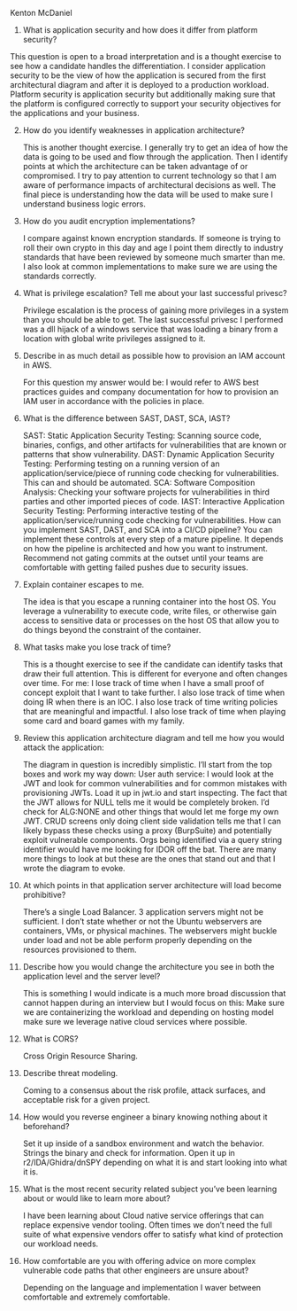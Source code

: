 Kenton McDaniel

1.	What is application security and how does it differ from platform security?

This question is open to a broad interpretation and is a thought exercise to see how a candidate handles the differentiation. I consider application security to be the view of how the application is secured from the first architectural diagram and after it is deployed to a production workload. Platform security is application security but additionally making sure that the platform is configured correctly to support your security objectives for the applications and your business.    	
      
2.	How do you identify weaknesses in application architecture?

    This is another thought exercise. I generally try to get an idea of how the data is going to be used and flow through the application. Then I identify points at which the architecture can be taken advantage of or compromised. I try to pay attention to current technology so that I am aware of performance impacts of architectural decisions as well. The final piece is understanding how the data will be used to make sure I understand business logic errors.
    
3.	How do you audit encryption implementations? 

	I compare against known encryption standards. If someone is trying to roll their own crypto in this day and age I point them directly to industry standards that have been reviewed by someone much smarter than me. I also look at common implementations to make sure we are using the standards correctly.
  
4.	What is privilege escalation? Tell me about your last successful privesc? 

	Privilege escalation is the process of gaining more privileges in a system than you should be able to get. The last successful privesc I performed was a dll hijack of a windows service that was loading a binary from a location with global write privileges assigned to it.
  
5.	Describe in as much detail as possible how to provision an IAM account in AWS.

	For this question my answer would be: I would refer to AWS best practices guides and company documentation for how to provision an IAM user in accordance with the policies in place.
  
6.	What is the difference between SAST, DAST, SCA, IAST?

	SAST: Static Application Security Testing: Scanning source code, binaries, configs, and other artifacts for vulnerabilities that are known or patterns that show vulnerability.
	DAST: Dynamic Application Security Testing: Performing testing on a running version of an application/service/piece of running code checking for vulnerabilities. This can and should be automated.
	SCA: Software Composition Analysis: Checking your software projects for vulnerabilities in third parties and other imported pieces of code.
	IAST: Interactive Application  Security Testing: Performing interactive testing of the application/service/running code checking for vulnerabilities.
	How can you implement SAST, DAST, and SCA into a CI/CD pipeline? 
	You can implement these controls at every step of a mature pipeline. It depends on how the pipeline is architected and how you want to instrument. Recommend not gating commits at the outset until your teams are comfortable with getting failed pushes due to security issues.
  
8.	Explain container escapes to me. 

	The idea is that you escape a running container into the host OS. You leverage a vulnerability to execute code, write files, or otherwise gain access to sensitive data or processes on the host OS that allow you to do things beyond the constraint of the container.
  
9.	What tasks make you lose track of time? 

	This is a thought exercise to see if the candidate can identify tasks that draw their full attention. This is different for everyone and often changes over time. For me: I lose track of time when I have a small proof of concept exploit that I want to take further. I also lose track of time when doing IR when there is an IOC. I also lose track of time writing policies that are meaningful and impactful. I also lose track of time when playing some card and board games with my family.
  
10.	Review this application architecture diagram and tell me how you would attack the application: 

	The diagram in question is incredibly simplistic. I’ll start from the top boxes and work my way down: User auth service: I would look at the JWT and look for common vulnerabilities and for common mistakes with provisioning JWTs. Load it up in jwt.io and start inspecting. The fact that the JWT allows for NULL tells me it would be completely broken. I’d check for ALG:NONE and other things that would let me forge my own JWT. CRUD screens only doing client side validation tells me that I can likely bypass these checks using a proxy (BurpSuite) and potentially exploit vulnerable components. Orgs being identified via a query string identifier would have me looking for IDOR off the bat. There are many more things to look at but these are the ones that stand out and that I wrote the diagram to evoke.
  
11.	At which points in that application server architecture will load become prohibitive?

	There’s a single Load Balancer. 3 application servers might not be sufficient. I don’t state whether or not the Ubuntu webservers are containers, VMs, or physical machines. The webservers might buckle under load and not be able perform properly depending on the resources provisioned to them.
  
12.	Describe how you would change the architecture you see in both the application level and the server level? 

	This is something I would indicate is a much more broad discussion that cannot happen during an interview but I would focus on this: Make sure we are containerizing the workload and depending on hosting model make sure we leverage native cloud services where possible.
  
13.	What is CORS? 

	Cross Origin Resource Sharing.
  
14.	Describe threat modeling. 

	Coming to a consensus about the risk profile, attack surfaces, and acceptable risk for a given project.
  
15.	How would you reverse engineer a binary knowing nothing about it beforehand?

	Set it up inside of a sandbox environment and watch the behavior. Strings the binary and check for information. Open it up in r2/IDA/Ghidra/dnSPY depending on what it is and start looking into what it is.
  
16.	What is the most recent security related subject you’ve been learning about or would like to learn more about?
 
	I have been learning about Cloud native service offerings that can replace expensive vendor tooling. Often times we don’t need the full suite of what expensive vendors offer to satisfy what kind of protection our workload needs.
  
17.	How comfortable are you with offering advice on more complex vulnerable code paths that other engineers are unsure about? 

	Depending on the language and implementation I waver between comfortable and extremely comfortable.
